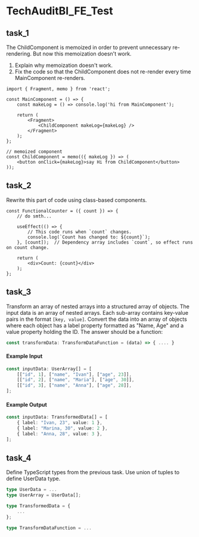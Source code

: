 # TechAuditBI_FE_Test

## task_1
The ChildComponent is memoized in order to prevent unnecessary re-rendering.
But now this memoization doesn't work. 
1. Explain why memoization doesn't work.
2. Fix the code so that the ChildComponent does not re-render every time MainComponent re-renders.

```
import { Fragment, memo } from 'react';

const MainComponent = () => {
	const makeLog = () => console.log('hi from MainComponent');

	return (
		<Fragment>
			<ChildComponent makeLog={makeLog} />
		</Fragment>
	);
};

// memoized component
const ChildComponent = memo(({ makeLog }) => (
	<button onClick={makeLog}>say Hi from ChildComponent</button>
));
```

## task_2
Rewrite this part of code using class-based components.

```
const FunctionalCounter = ({ count }) => {
	// do smth...

	useEffect(() => {
		// This code runs when `count` changes.
		console.log(`Count has changed to: ${count}`);
	}, [count]);  // Dependency array includes `count`, so effect runs on count change.

	return (
		<div>Count: {count}</div>
	);
};
```

## task_3
Transform an array of nested arrays into a structured array of objects.
The input data is an array of nested arrays. Each sub-array contains key-value pairs in the format `[key, value]`.
Convert the data into an array of objects where each object has a label property formatted as "Name, Age" and a value property holding the ID.
The answer should be a function: 
```typescript
const transformData: TransformDataFunction = (data) => { .... }
```
#### Example Input
```typescript
const inputData: UserArray[] = [
    [["id", 1], ["name", "Ivan"], ["age", 23]],
    [["id", 2], ["name", "Maria"], ["age", 30]],
    [["id", 3], ["name", "Anna"], ["age", 28]],
];
```
#### Example Output
```typescript
const inputData: TransformedData[] = [
   	{ label: "Ivan, 23", value: 1 },
    { label: "Marina, 30", value: 2 },
    { label: "Anna, 28", value: 3 },
];
```

## task_4
Define TypeScript types from the previous task.
Use union of tuples to define UserData type.
```typescript
type UserData = ...
type UserArray = UserData[];

type TransformedData = {
	...
};

type TransformDataFunction = ...
```

